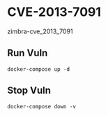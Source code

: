 # CVE-2013-7091

zimbra-cve_2013_7091

## Run Vuln

```
docker-compose up -d
```

## Stop Vuln

```
docker-compose down -v
```

